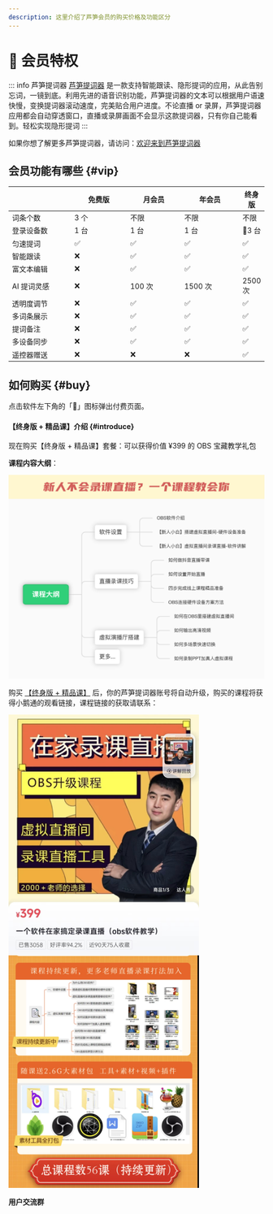 ```yaml
---
description: 这里介绍了芦笋会员的购买价格及功能区分
---
```


<style scoped>
.custom-block-title{
  display:none
}
</style>

# 🌟 会员特权

::: info 芦笋提词器
[芦笋提词器](https://tcq.lusun.com/) 是一款支持智能跟读、隐形提词的应用，从此告别忘词，一镜到底。利用先进的语音识别功能，芦笋提词器的文本可以根据用户语速快慢，变换提词器滚动速度，完美贴合用户进度。不论直播 or 录屏，芦笋提词器应用都会自动穿透窗口，直播或录屏画面不会显示这款提词器，只有你自己能看到。轻松实现隐形提词
:::


如果你想了解更多芦笋提词器，请访问：[欢迎来到芦笋提词器](../)

## 会员功能有哪些 {#vip}

<table><thead><tr><th width="163"></th><th width="143">免费版</th><th width="130">月会员</th><th width="137">年会员</th><th>终身版</th></tr></thead><tbody><tr><td>词条个数</td><td>3 个</td><td>不限</td><td>不限</td><td>不限</td></tr><tr><td>登录设备数</td><td>1 台</td><td>1 台</td><td>1 台</td><td>🌟3 台</td></tr><tr><td>匀速提词</td><td>✅</td><td>✅</td><td>✅</td><td>✅</td></tr><tr><td>智能跟读</td><td>❌</td><td>✅</td><td>✅</td><td>✅</td></tr><tr><td>富文本编辑</td><td>❌</td><td>✅</td><td>✅</td><td>✅</td></tr><tr><td>AI 提词灵感</td><td>❌</td><td>100 次</td><td>1500 次</td><td>2500 次</td></tr><tr><td>透明度调节</td><td>❌</td><td>✅</td><td>✅</td><td>✅</td></tr><tr><td>多词条展示</td><td>❌</td><td>✅</td><td>✅</td><td>✅</td></tr><tr><td>提词备注</td><td>❌</td><td>✅</td><td>✅</td><td>✅</td></tr><tr><td>多设备同步</td><td>❌</td><td>✅</td><td>✅</td><td>✅</td></tr><tr><td>遥控器赠送</td><td>❌</td><td>❌</td><td>❌</td><td>✅</td></tr></tbody></table>

## 如何购买 {#buy}

点击软件左下角的「👑」图标弹出付费页面。

<!-- 你可以通过芦笋提词器的客户端直接升级，也可以通过访问 [https://tcq.lusun.com/pricing/](https://tcq.lusun.com/pricing/) 付费升级

<ImgCenter><img src="../public/.gitbook/assets/price0401.png" alt=""></ImgCenter> -->

#### 【终身版 + 精品课】介绍 {#introduce}

现在购买【终身版 + 精品课】套餐：可以获得价值 ¥399 的 OBS 宝藏教学礼包

**课程内容大纲**：

<ImgCenter><img src="../public/.gitbook/assets/xzwk5.png" alt=""></ImgCenter>

购买 [【终身版 + 精品课】](https://tcq.lusun.com/pricing/) 后，你的芦笋提词器账号将自动升级，购买的课程将获得小鹅通的观看链接，课程链接的获取请联系：

<ImgCenter><img src="../public/.gitbook/assets/xiaozhu.jpeg" alt="" width="375"></ImgCenter>

**用户交流群**

<UserGroup/>